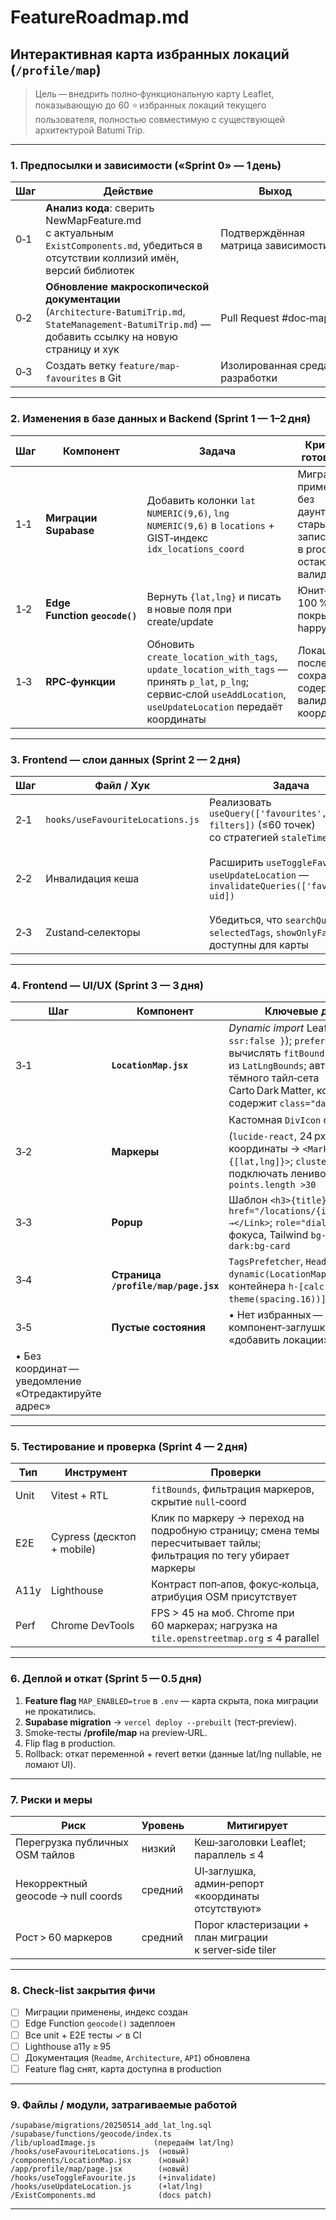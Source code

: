 # **FeatureRoadmap.md**

## Интерактивная карта избранных локаций (`/profile/map`)

> Цель — внедрить полно‑функциональную карту Leaflet, показывающую до 60 ⭐ избранных локаций текущего пользователя, полностью совместимую с существующей архитектурой Batumi Trip.&#x20;

---

### 1. Предпосылки и зависимости («Sprint 0» — 1 день)

| Шаг | Действие                                                                                                                                               | Выход                              |
| --- | ------------------------------------------------------------------------------------------------------------------------------------------------------ | ---------------------------------- |
| 0‑1 | **Анализ кода**: сверить NewMapFeature.md с актуальным `ExistComponents.md`, убедиться в отсутствии коллизий имён, версий библиотек                    | Подтверждённая матрица зависимости |
| 0‑2 | **Обновление макроскопической документации** (`Architecture‑BatumiTrip.md`, `StateManagement‑BatumiTrip.md`) — добавить ссылку на новую страницу и хук | Pull Request #doc‑map              |
| 0‑3 | Создать ветку `feature/map-favourites` в Git                                                                                                           | Изолированная среда разработки     |

---

### 2. Изменения в базе данных и Backend (Sprint 1 — 1–2 дня)

| Шаг | Компонент                     | Задача                                                                                                                                                              | Критерий готовности                                                                       |
| --- | ----------------------------- | ------------------------------------------------------------------------------------------------------------------------------------------------------------------- | ----------------------------------------------------------------------------------------- |
| 1‑1 | **Миграции Supabase**         | Добавить колонки `lat NUMERIC(9,6)`, `lng NUMERIC(9,6)` в `locations` + GIST‑индекс `idx_locations_coord`                                                           | Миграция применяется без даунтайма; старые записи в production остаются валидны (<null>)  |
| 1‑2 | **Edge Function `geocode()`** | Вернуть `{lat,lng}` и писать в новые поля при create/update                                                                                                         | Юнит‑тест 100 % покрытие happy‑path                                                       |
| 1‑3 | **RPC‑функции**               | Обновить `create_location_with_tags`, `update_location_with_tags` — принять `p_lat`, `p_lng`; сервис‑слой `useAddLocation`, `useUpdateLocation` передаёт координаты | Локация после сохранения содержит валидные координаты                                     |

---

### 3. Frontend — слои данных (Sprint 2 — 2 дня)

| Шаг | Файл / Хук                       | Задача                                                                                             | Критерий                                                   |
| --- | -------------------------------- | -------------------------------------------------------------------------------------------------- | ---------------------------------------------------------- |
| 2‑1 | `hooks/useFavouriteLocations.js` | Реализовать `useQuery(['favourites', uid, filters])` (≤60 точек) со стратегией `staleTime: 60 000` | Snapshot‑тест, 200 OK, ≤ 250 ms                            |
| 2‑2 | Инвалидация кеша                 | Расширить `useToggleFavourite`, `useUpdateLocation` — `invalidateQueries(['favourites', uid])`     | Лайв‑проверка: маркер исчезает/появляется без перезагрузки |
| 2‑3 | Zustand‑селекторы                | Убедиться, что `searchQuery`, `selectedTags`, `showOnlyFavourites` доступны для карты              | eslint‑rule no‑unused‑state проходит                       |

---

### 4. Frontend — UI/UX (Sprint 3 — 3 дня)

| Шаг                                                  | Компонент                            | Ключевые детали                                                                                                                                                                                 |
| ---------------------------------------------------- | ------------------------------------ | ----------------------------------------------------------------------------------------------------------------------------------------------------------------------------------------------- |
| 3‑1                                                  | **`LocationMap.jsx`**                | *Dynamic import* Leaflet (`{ ssr:false }`); `preferCanvas:true`; вычислять `fitBounds` из `LatLngBounds`; автосвитч тёмного тайл‑сета Carto Dark Matter, когда `<html>` содержит `class="dark"` |
| 3‑2                                                  | **Маркеры**                          | Кастомная `DivIcon` со SVG ⭐ (`lucide‑react`, 24 px); координаты → `<Marker position={[lat,lng]}>`; `cluster` плагин подключать лениво при `points.length >30`                                  |
| 3‑3                                                  | **Popup**                            | Шаблон `<h3>{title}</h3><Link href="/locations/{id}">Подробнее →</Link>`; `role="dialog"`, ловушка фокуса, Tailwind `bg-card dark:bg-card`                                                      |
| 3‑4                                                  | **Страница `/profile/map/page.jsx`** | `TagsPrefetcher`, `Header`, `dynamic(LocationMap)`; высота контейнера `h-[calc(100vh-theme(spacing.16))]` для мобайла                                                                           |
| 3‑5                                                  | **Пустые состояния**                 | • Нет избранных — компонент‑заглушка с CTA «добавить локации»                                                                                                                                   |
| • Без координат — уведомление «Отредактируйте адрес» |                                      |                                                                                                                                                                                                 |

---

### 5. Тестирование и проверка (Sprint 4 — 2 дня)

| Тип  | Инструмент                 | Проверки                                                                                                            |
| ---- | -------------------------- | ------------------------------------------------------------------------------------------------------------------- |
| Unit | Vitest + RTL               | `fitBounds`, фильтрация маркеров, скрытие `null`‑coord                                                              |
| E2E  | Cypress (десктоп + mobile) | Клик по маркеру → переход на подробную страницу; смена темы пересчитывает тайлы; фильтрация по тегу убирает маркеры |
| A11y | Lighthouse                 | Контраст поп‑апов, фокус‑кольца, атрибуция OSM присутствует                                                         |
| Perf | Chrome DevTools            | FPS > 45 на моб. Chrome при 60 маркерах; нагрузка на `tile.openstreetmap.org` ≤ 4 parallel                          |

---

### 6. Деплой и откат (Sprint 5 — 0.5 дня)

1. **Feature flag** `MAP_ENABLED=true` в `.env` — карта скрыта, пока миграции не прокатились.
2. **Supabase migration** → `vercel deploy --prebuilt` (тест‑preview).
3. Smoke‑тесты **/profile/map** на preview‑URL.
4. Flip flag в production.
5. Rollback: откат переменной + revert ветки (данные lat/lng nullable, не ломают UI).

---

### 7. Риски и меры

| Риск                               | Уровень | Митигирует                                              |
| ---------------------------------- | ------- | ------------------------------------------------------- |
| Перегрузка публичных OSM тайлов    | низкий  | Кеш‑заголовки Leaflet; параллель ≤ 4                    |
| Некорректный geocode → null coords | средний | UI‑заглушка, админ‑репорт «координаты отсутствуют»      |
| Рост > 60 маркеров                 | средний | Порог кластеризации + план миграции к server‑side tiler |

---

### 8. Check‑list закрытия фичи

* [ ] Миграции применены, индекс создан
* [ ] Edge Function `geocode()` задеплоен
* [ ] Все unit + E2E тесты ✓ в CI
* [ ] Lighthouse a11y ≥ 95
* [ ] Документация (`Readme`, `Architecture`, `API`) обновлена
* [ ] Feature flag снят, карта доступна в production

---

### 9. Файлы / модули, затрагиваемые работой

```
/supabase/migrations/20250514_add_lat_lng.sql
/supabase/functions/geocode/index.ts
/lib/uploadImage.js             (передаём lat/lng)
/hooks/useFavouriteLocations.js  (новый)
/components/LocationMap.jsx      (новый)
/app/profile/map/page.jsx        (новый)
/hooks/useToggleFavourite.js     (+invalidate)
/hooks/useUpdateLocation.js      (+lat/lng)
/ExistComponents.md              (docs patch)
```

---